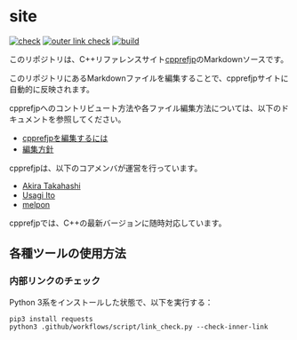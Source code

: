 site
====

[![check](https://github.com/cpprefjp/site/workflows/check/badge.svg)](https://github.com/cpprefjp/site/actions/workflows/check.yml)
[![outer link check](https://github.com/cpprefjp/site/workflows/outer%20link%20check/badge.svg)](https://github.com/cpprefjp/site/actions/workflows/outer_link_check.yml)
[![build](https://github.com/cpprefjp/site/workflows/build/badge.svg)](https://github.com/cpprefjp/site/actions/workflows/build.yml)

このリポジトリは、C++リファレンスサイト[cpprefjp](https://cpprefjp.github.io/)のMarkdownソースです。

このリポジトリにあるMarkdownファイルを編集することで、cpprefjpサイトに自動的に反映されます。


cpprefjpへのコントリビュート方法や各ファイル編集方法については、以下のドキュメントを参照してください。

* [cpprefjpを編集するには](start_editing.md)
* [編集方針](edit_policy.md)


cpprefjpは、以下のコアメンバが運営を行っています。
* [Akira Takahashi](https://github.com/faithandbrave/)
* [Usagi Ito](https://github.com/usagi)
* [melpon](https://github.com/melpon)


cpprefjpでは、C++の最新バージョンに随時対応しています。


## 各種ツールの使用方法
### 内部リンクのチェック
Python 3系をインストールした状態で、以下を実行する：

```
pip3 install requests
python3 .github/workflows/script/link_check.py --check-inner-link
```

